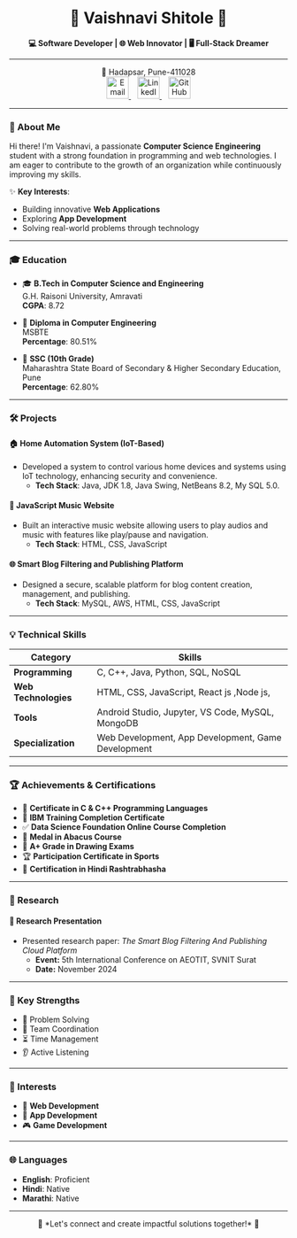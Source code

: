 <h1 align="center">🌟 Vaishnavi Shitole 🌟</h1>  
<p align="center">
  <strong>💻 Software Developer | 🌐 Web Innovator | 🖥️ Full-Stack Dreamer </strong>  
</p>

---

<p align="center">
  📍 Hadapsar, Pune-411028 <br>
  <a href="mailto:vaishnavishitole2003@gmail.com">
    <img src="https://img.icons8.com/color/48/000000/gmail--v1.png" alt="Email" width="40" height="40" />
  </a>
  &nbsp;&nbsp;
  <a href="https://linkedin.com/in/vaishnavi-shitole-4a63ba20a">
    <img src="https://img.icons8.com/color/48/000000/linkedin.png" alt="LinkedIn" width="40" height="40" />
  </a>
  &nbsp;&nbsp;
  <a href="https://github.com/vaishnavishitole2">
    <img src="https://img.icons8.com/ios-glyphs/48/000000/github.png" alt="GitHub" width="40" height="40" />
  </a>
</p>

---

### 👋 About Me
Hi there! I'm Vaishnavi, a passionate **Computer Science Engineering** student with a strong foundation in programming and web technologies. I am eager to contribute to the growth of an organization while continuously improving my skills.

✨ **Key Interests**:
- Building innovative **Web Applications**
- Exploring **App Development**
- Solving real-world problems through technology

---

### 🎓 Education
- 🎓 **B.Tech in Computer Science and Engineering**  
  G.H. Raisoni University, Amravati  
  **CGPA**: 8.72  

- 📜 **Diploma in Computer Engineering**  
  MSBTE  
  **Percentage**: 80.51%  

- 🏫 **SSC (10th Grade)**  
  Maharashtra State Board of Secondary & Higher Secondary Education, Pune  
  **Percentage**: 62.80%  

---

### 🛠️ Projects
#### 🏠 **Home Automation System (IoT-Based)**
- Developed a system to control various home devices and systems using IoT technology, enhancing security and convenience.
  - **Tech Stack**: Java, JDK 1.8, Java Swing, NetBeans 8.2, My SQL 5.0.

#### 🎵 **JavaScript Music Website**
- Built an interactive music website allowing users to play audios and music with features like play/pause and navigation.
  - **Tech Stack**: HTML, CSS, JavaScript

#### 🌐 **Smart Blog Filtering and Publishing Platform**
- Designed a secure, scalable platform for blog content creation, management, and publishing.
  - **Tech Stack**: MySQL, AWS, HTML, CSS, JavaScript  

---

### 💡 Technical Skills
| **Category**        | **Skills**                                        |               
|-------------------- |---------------------------------------------------| 
| **Programming**     | C, C++, Java, Python, SQL, NoSQL                  |
| **Web Technologies**| HTML, CSS, JavaScript, React js ,Node js,         |
| **Tools**           | Android Studio, Jupyter, VS Code, MySQL, MongoDB  |
| **Specialization**  | Web Development, App Development, Game Development|
  


---

### 🏆 Achievements & Certifications
- 🥇 **Certificate in C & C++ Programming Languages**
- 🥈 **IBM Training Completion Certificate**
- ✅ **Data Science Foundation Online Course Completion**
- 🏅 **Medal in Abacus Course**
- 🎨 **A+ Grade in Drawing Exams**
- 🏆 **Participation Certificate in Sports**
- 🏅 **Certification in Hindi Rashtrabhasha**

---
### 📝 Research 
#### 🎤 **Research Presentation**  
- Presented research paper: *The Smart Blog Filtering And Publishing Cloud Platform*  
  - **Event:** 5th International Conference on AEOTIT, SVNIT Surat  
  - **Date:** November 2024
    
---

### 🌟 Key Strengths
- 🧠 Problem Solving
- 🤝 Team Coordination
- ⏳ Time Management
- 👂 Active Listening

---
### 📌 Interests  
- 🎨 **Web Development**  
- 📱 **App Development**  
- 🎮 **Game Development**
  
- --
### 🌐 Languages
- **English**: Proficient
- **Hindi**: Native
- **Marathi**: Native

---

<p align="center">
  🚀 *Let's connect and create impactful solutions together!* 🚀
</p>
